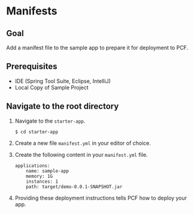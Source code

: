 # Manifests

## Goal
Add a manifest file to the sample app to prepare it for deployment to PCF.

## Prerequisites

+ IDE (Spring Tool Suite, Eclipse, IntelliJ)
+ Local Copy of Sample Project

## Navigate to the root directory

1. Navigate to the `starter-app`.

    `$ cd starter-app`

1. Create a new file `manifest.yml` in your editor of choice.

1. Create the following content in your `manifest.yml` file.

    ```
    applications:
        name: sample-app
        memory: 1G
        instances: 1
        path: target/demo-0.0.1-SNAPSHOT.jar
    ```

1. Providing these deployment instructions tells PCF how to deploy your app.